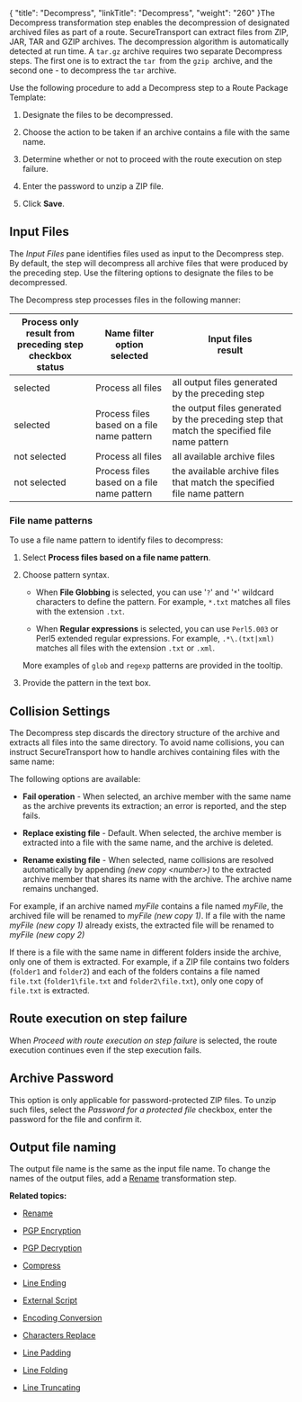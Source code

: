{
    "title": "Decompress",
    "linkTitle": "Decompress",
    "weight": "260"
}The Decompress transformation step enables the decompression of designated archived files as part of a route. SecureTransport can extract files from ZIP, JAR, TAR and GZIP archives. The decompression algorithm is automatically detected at run time. A `tar.gz` archive requires two separate Decompress steps. The first one is to extract the `tar `from the `gzip `archive, and the second one - to decompress the `tar` archive.

Use the following procedure to add a Decompress step to a Route Package Template:

1.  Designate the files to be decompressed.
2.  Choose the action to be taken if an archive contains a file with the same name.
3.  Determine whether or not to proceed with the route execution on step failure.
4.  Enter the password to unzip a ZIP file.
5.  Click **Save**.

## <span id="File"></span>Input Files

The *Input Files* pane identifies files used as input to the Decompress step. By default, the step will decompress all archive files that were produced by the preceding step. Use the filtering options to designate the files to be decompressed.

The Decompress step processes files in the following manner:

<table cellspacing="0">
   <col/>
   <col/>
   <col/>
   <thead>
      <tr>
         <th>Process only result from preceding step <br/><span>checkbox status</span></th>
         <th>Name filter <br/><span>option selected</span></th>
         <th>Input files <br/><span>result</span></th>
      </tr>
   </thead>
   <tbody>
      <tr>
         <td>selected          </td>
         <td>Process all files          </td>
         <td>all output files generated by the preceding step          </td>
      </tr>
      <tr>
         <td>selected         </td>
         <td>Process files based on a file name pattern
         </td>
         <td>the output files generated by the preceding step that match the specified file name pattern         </td>
      </tr>
      <tr>
         <td>not selected          </td>
         <td>Process all files         </td>
         <td>all available archive files         </td>
      </tr>
      <tr>
         <td>not selected          </td>
         <td>Process files based on a file name pattern         </td>
         <td>the available archive files that match the specified file name pattern         </td>
      </tr>
   </tbody>
</table>

### <span id="File2"></span>File name patterns

To use a file name pattern to identify files to decompress:

1.  Select **Process files based on a file name pattern**.
2.  Choose pattern syntax.
    -   When **File Globbing** is selected, you can use '`?`' and '`*`' wildcard characters to define the pattern. For example, `*.txt` matches all files with the extension `.txt`.
    -   When **Regular expressions** is selected, you can use `Perl5.003` or Perl5 extended regular expressions. For example, `.*\.(txt|xml)` matches all files with the extension `.txt` or `.xml`.

    More examples of `glob` and `regexp` patterns are provided in the tooltip.
3.  Provide the pattern in the text box.

## <span id="Collisio"></span>Collision Settings

The Decompress step discards the directory structure of the archive and extracts all files into the same directory. To avoid name collisions, you can instruct SecureTransport how to handle archives containing files with the same name:

The following options are available:

-   **Fail operation** - When selected, an archive member with the same name as the archive prevents its extraction; an error is reported, and the step fails.
-   **Replace existing file** - Default. When selected, the archive member is extracted into a file with the same name, and the archive is deleted.
-   **Rename existing file** - When selected, name collisions are resolved automatically by appending *(new copy &lt;number>)* to the extracted archive member that shares its name with the archive. The archive name remains unchanged.  

For example, if an archive named *myFile* contains a file named *myFile*, the archived file will be renamed to *myFile (new copy 1)*. If a file with the name *myFile (new copy 1)* already exists, the extracted file will be renamed to *myFile (new copy 2)*

If there is a file with the same name in different folders inside the archive, only one of them is extracted. For example, if a ZIP file contains two folders (`folder1` and `folder2`) and each of the folders contains a file named `file.txt` (`folder1\file.txt` and `folder2\file.txt`), only one copy of `file.txt` is extracted.

## <span id="Proceed"></span>Route execution on step failure

When *Proceed with route execution on step failure* is selected, the route execution continues even if the step execution fails.

## <span id="Archive"></span>Archive Password

This option is only applicable for password-protected ZIP files. To unzip such files, select the *Password for a protected file* checkbox, enter the password for the file and confirm it.

## Output file naming

The output file name is the same as the input file name. To change the names of the output files, add a [Rename](../t_st_rename) transformation step.

**Related topics:**

-   [Rename](../t_st_rename)
-   [PGP Encryption](../t_st_pgp_encryption)
-   [PGP Decryption](../t_st_pgp_decryption)
-   [Compress](../t_st_compress)
-   [Line Ending](../t_st_line_ending)
-   [External Script](../t_st_external_script)
-   [Encoding Conversion](../t_st_charset_conversion)
-   [Characters Replace](../t_st_replace)
-   [Line Padding](../t_st_line_padding)
-   [Line Folding](../t_st_file_folding)
-   [Line Truncating](../t_st_line_truncating)
